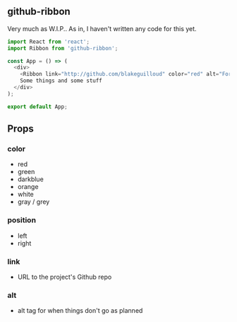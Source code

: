 ## github-ribbon

Very much as W.I.P.. As in, I haven't written any code for this yet.

```javascript
import React from 'react';
import Ribbon from 'github-ribbon';

const App = () => (
  <div>
    <Ribbon link="http://github.com/blakeguilloud" color="red" alt="Fork me!" position="right" />
    Some things and some stuff
  </div>
);

export default App;
```

## Props
### color
  - red
  - green
  - darkblue
  - orange
  - white
  - gray / grey


### position
  - left
  - right

### link
  - URL to the project's Github repo

### alt
  - alt tag for when things don't go as planned

